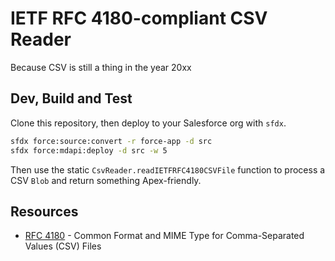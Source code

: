 # IETF RFC 4180-compliant CSV Reader

Because CSV is still a thing in the year 20xx

## Dev, Build and Test

Clone this repository, then deploy to your Salesforce org with `sfdx`.

```bash
sfdx force:source:convert -r force-app -d src
sfdx force:mdapi:deploy -d src -w 5
```

Then use the static `CsvReader.readIETFRFC4180CSVFile` function to
process a CSV `Blob` and return something Apex-friendly.

## Resources

* [RFC 4180][1] - Common Format and MIME Type for Comma-Separated Values (CSV) Files

[1]: https://www.rfc-editor.org/info/rfc4180
